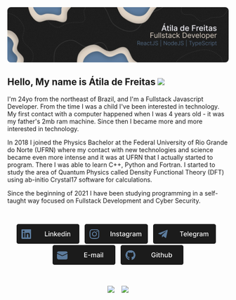 <img src="./Assets/banner.jpeg" style="border-radius: 8px"/>

</br>

## Hello, My name is Átila de Freitas <img src="https://raw.githubusercontent.com/iampavangandhi/iampavangandhi/master/gifs/Hi.gif" height="40em">

I'm 24yo from the northeast of Brazil, and I'm a Fullstack Javascript Developer. From the time I was a child I've been interested in technology. My first contact with a computer happened when I was 4 years old - it was my father's 2mb ram machine. Since then I became more and more interested in technology.

In 2018 I joined the Physics Bachelor at the Federal University of Rio Grande do Norte (UFRN) where my contact with new technologies and science became even more intense and it was at UFRN that I actually started to program. There I was able to learn C++, Python and Fortran. I started to study the area of Quantum Physics called Density Functional Theory (DFT) using ab-initio Crystal17 software for calculations.

Since the beginning of 2021 I have been studying programming in a self-taught way focused on Fullstack Development and Cyber Security.

</br>

<p align="center">
<a href="https://www.linkedin.com/in/atilafreitas/"><img src="./Assets/Linkedin.png"height="45em"/></a>
    &nbsp;
    <a href="https://instagram.com/atiladefreitas.co/"><img src="./Assets/isntagram.png"height="45em"/></a>
    &nbsp;
<a href="https://t.me/atilajcfreitas"><img src="./Assets/Telegram.png"height="45em"/></a>
    &nbsp;
<a href="mailto:contact@atiladefreitas.co"><img src="./Assets/E-mail.png" height="45em"/></a>
    &nbsp;
<a href="https://github.com/atiladefreitas"><img src="./Assets/Github.png"height="45em"/></a>
</p>

</br>
<p align="center">
<a ref="https://github.com/atiladefreitas">
<img height="160" src="https://github-readme-stats.vercel.app/api?username=atiladefreitas&count_private=true&show_icons=true&theme=tokyonight"/>
&nbsp;&nbsp;
<img height="160" src="https://github-readme-stats.vercel.app/api/top-langs/?username=atiladefreitas&layout=compact&langs_count=16&theme=tokyonight"/>
</a>
</p>
